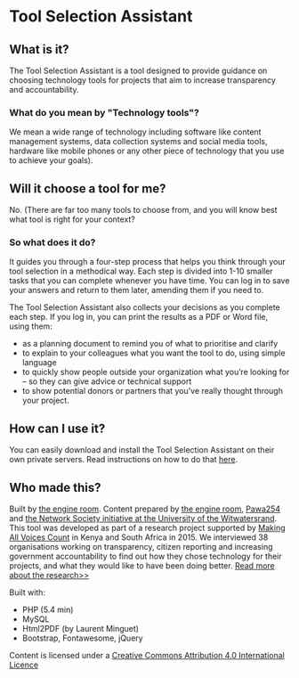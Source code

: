# Tool Selection Assistant

## What is it?
The Tool Selection Assistant is a tool designed to provide guidance on choosing technology tools for projects that aim to increase transparency and accountability. 

### What do you mean by "Technology tools"?
We mean a wide range of technology including software like content management systems, data collection systems and social media tools, hardware like mobile phones or any other piece of technology that you use to achieve your goals).

## Will it choose a tool for me? 
No. (There are far too many tools to choose from, and you will know best what tool is right for your context?

### So what does it do?

It guides you through a four-step process that helps you think through your tool selection in a methodical way. 
Each step is divided into 1-10 smaller tasks that you can complete whenever you have time. You can log in to save your answers and return to them later, amending them if you need to. 

The Tool Selection Assistant also collects your decisions as you complete each step. If you log in, you can print the results as a PDF or Word file, using them:

- as a planning document to remind you of what to prioritise and clarify
- to explain to your colleagues what you want the tool to do, using simple language
- to quickly show people outside your organization what you’re looking for – so they can give advice or technical support
- to show potential donors or partners that you’ve really thought through your project.  

## How can I use it? 

You can easily download and install the Tool Selection Assistant on their own private servers. Read instructions on how to do that [here](https://toolselect.theengineroom.org/install.php).

## Who made this?

Built by [the engine room](https://www.theengineroom.org). Content prepared by [the engine room](https://www.theengineroom.org), [Pawa254](http://pawa254.org/) and [the Network Society initiative at the University of the Witwatersrand](http://www.networksociety.co.za/). This tool was developed as part of a research project supported by [Making All Voices Count](www.makingallvoicescount.org/) in Kenya and South Africa in 2015. We interviewed 38 organisations working on transparency, citizen reporting and increasing government accountability to find out how they chose technology for their projects, and what they would like to have been doing better. [Read more about the research>>](http://tsadev.zardtech.com/page/tool-selection-research)

Built with:
- PHP (5.4 min)
- MySQL
- Html2PDF (by Laurent Minguet)
- Bootstrap, Fontawesome, jQuery

Content is licensed under a [Creative Commons Attribution 4.0 International Licence](https://creativecommons.org/licenses/by/4.0/)
